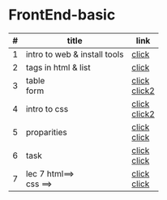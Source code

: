 # FrontEnd-basic
|#|title|link|
|-|-|-|
|1|intro to web & install tools |[click ](./classes/class.md)
|2|tags in html & list | [click](./classes/index.html)
|3| table <br> form | [click]( ./classes/home.html )<br> [click2](./classes/form.html)
|4| intro to css | [click](./classes/try.html)<br>[click2](./css/style.css)
5|proparities|[click](./classes/prop.html)<br>[click](./css/propa.css)
|6|task|[click](./classes/task.html)<br>[click](./css/task.css)
|7| lec 7 html==> <br> css ==> | [click](/classes/index2.html) <br> [click](/css/index2.css)
